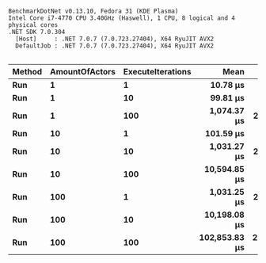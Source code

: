 ```

BenchmarkDotNet v0.13.10, Fedora 31 (KDE Plasma)
Intel Core i7-4770 CPU 3.40GHz (Haswell), 1 CPU, 8 logical and 4 physical cores
.NET SDK 7.0.304
  [Host]     : .NET 7.0.7 (7.0.723.27404), X64 RyuJIT AVX2
  DefaultJob : .NET 7.0.7 (7.0.723.27404), X64 RyuJIT AVX2


```
| Method | AmountOfActors | ExecuteIterations | Mean          | Error        | StdDev       | Gen0    | Allocated |
|------- |--------------- |------------------ |--------------:|-------------:|-------------:|--------:|----------:|
| **Run**    | **1**              | **1**                 |      **10.78 μs** |     **0.213 μs** |     **0.270 μs** |  **0.0153** |      **80 B** |
| **Run**    | **1**              | **10**                |      **99.81 μs** |     **1.995 μs** |     **2.049 μs** |  **0.1221** |     **640 B** |
| **Run**    | **1**              | **100**               |   **1,074.37 μs** |    **20.759 μs** |    **24.712 μs** |       **-** |    **8002 B** |
| **Run**    | **10**             | **1**                 |     **101.59 μs** |     **1.811 μs** |     **1.694 μs** |  **0.1221** |     **688 B** |
| **Run**    | **10**             | **10**                |   **1,031.27 μs** |    **20.613 μs** |    **35.557 μs** |       **-** |    **7202 B** |
| **Run**    | **10**             | **100**               |  **10,594.85 μs** |   **209.556 μs** |   **241.325 μs** | **15.6250** |   **75215 B** |
| **Run**    | **100**            | **1**                 |   **1,031.25 μs** |    **20.203 μs** |    **19.842 μs** |       **-** |    **7234 B** |
| **Run**    | **100**            | **10**                |  **10,198.08 μs** |   **184.930 μs** |   **259.246 μs** | **15.6250** |   **70585 B** |
| **Run**    | **100**            | **100**               | **102,853.83 μs** | **2,001.644 μs** | **2,531.439 μs** |       **-** |  **724987 B** |
